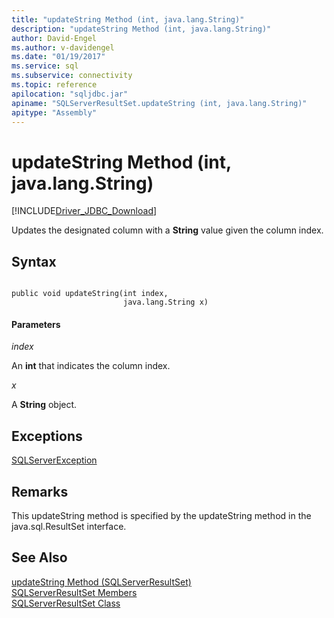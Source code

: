 ```yaml
---
title: "updateString Method (int, java.lang.String)"
description: "updateString Method (int, java.lang.String)"
author: David-Engel
ms.author: v-davidengel
ms.date: "01/19/2017"
ms.service: sql
ms.subservice: connectivity
ms.topic: reference
apilocation: "sqljdbc.jar"
apiname: "SQLServerResultSet.updateString (int, java.lang.String)"
apitype: "Assembly"
---
```

# updateString Method (int, java.lang.String)
[!INCLUDE[Driver_JDBC_Download](../../../includes/driver_jdbc_download.md)]

  Updates the designated column with a **String** value given the column index.  
  
## Syntax  
  
```  
  
public void updateString(int index,  
                         java.lang.String x)  
```  
  
#### Parameters  
 *index*  
  
 An **int** that indicates the column index.  
  
 *x*  
  
 A **String** object.  
  
## Exceptions  
 [SQLServerException](../../../connect/jdbc/reference/sqlserverexception-class.md)  
  
## Remarks  
 This updateString method is specified by the updateString method in the java.sql.ResultSet interface.  
  
## See Also  
 [updateString Method &#40;SQLServerResultSet&#41;](../../../connect/jdbc/reference/updatestring-method-sqlserverresultset.md)   
 [SQLServerResultSet Members](../../../connect/jdbc/reference/sqlserverresultset-members.md)   
 [SQLServerResultSet Class](../../../connect/jdbc/reference/sqlserverresultset-class.md)  
  
  
